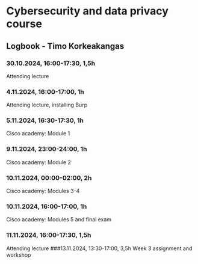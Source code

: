 # Cybersecurity and data privacy course
## Logbook - Timo Korkeakangas
### 30.10.2024, 16:00-17:30, 1,5h
Attending lecture
### 4.11.2024, 16:00-17:00, 1h
Attending lecture, installing Burp
### 5.11.2024, 16:30-17:30, 1h
Cisco academy: Module 1
### 9.11.2024, 23:00-24:00, 1h
Cisco academy: Module 2
### 10.11.2024, 00:00-02:00, 2h
Cisco academy: Modules 3-4
### 10.11.2024, 16:00-17:00, 1h
Cisco academy: Modules 5 and final exam
### 11.11.2024, 16:00-17:30, 1,5h
Attending lecture
###13.11.2024, 13:30-17:00, 3,5h
Week 3 assignment and workshop
